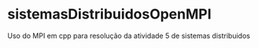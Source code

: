 # sistemasDistribuidosOpenMPI
Uso do MPI em cpp para resolução da atividade 5 de sistemas distribuidos 

